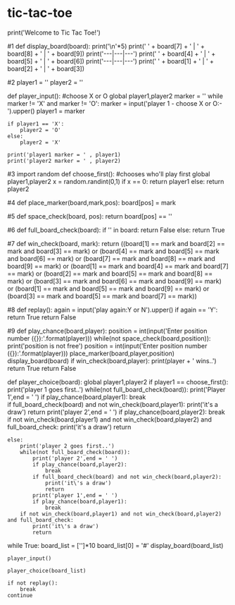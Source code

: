 # tic-tac-toe

print('Welcome to Tic Tac Toe!')

#1
def display_board(board):
    print('\n'*5)
    print(' ' + board[7] + ' | ' + board[8] + ' | ' + board[9])
    print('---|---|---')
    print(' ' + board[4] + ' | ' + board[5] + ' | ' + board[6])
    print('---|---|---')
    print('  ' + board[1] + '  |  ' + board[2] + ' | ' + board[3])

#2
player1 = ''
player2 = ''

def player_input():
    #choose X or O
    global player1,player2
    marker = ''
    while marker != 'X' and marker != 'O':
        marker = input('player 1 - choose X or O:-').upper()
    player1 = marker

    if player1 == 'X':
        player2 = 'O'
    else:
        player2 = 'X'

    print('player1 marker = ' , player1)
    print('player2 marker = ' , player2)

#3
import random
def choose_first():
    #chooses who'll play first
    global player1,player2
    x = random.randint(0,1)
    if x == 0:
        return player1
    else:
        return player2

#4
def place_marker(board,mark,pos):
    board[pos] = mark


#5
def space_check(board, pos):
    return board[pos] == ''

#6
def full_board_check(board):
    if '' in board:
        return False
    else:
        return True


#7
def win_check(board, mark):
    return ((board[1] == mark and board[2] == mark and board[3] == mark) or (board[4] == mark and board[5] == mark and board[6] == mark) or (board[7] == mark and board[8] == mark and board[9] == mark) or (board[1] == mark and board[4] == mark and board[7] == mark) or (board[2] == mark and board[5] == mark and board[8] == mark) or (board[3] == mark and board[6] == mark and board[9] == mark) or (board[1] == mark and board[5] == mark and board[9] == mark) or (board[3] == mark and board[5] == mark and board[7] == mark))

#8
def replay():
    again = input('play again:Y or N').upper()
    if again == 'Y':
        return True
    return False

#9
def play_chance(board,player):
    position = int(input('Enter position number ({}):'.format(player)))
    while(not space_check(board,position)):
        print('position is not free')
        position = int(input('Enter position number ({}):'.format(player)))
    place_marker(board,player,position)
    display_board(board)
    if win_check(board,player):
        print(player + ' wins..')
        return True
    return False

def player_choice(board):
    global player1,player2
    if player1 == choose_first():
        print('player 1 goes first..')
        while(not full_board_check(board)):
            print('Player 1',end = ' ')
            if play_chance(board,player1):
                break            
            if full_board_check(board) and not win_check(board,player1):
                print('it\'s a draw')
                return
            print('player 2',end = ' ')
            if play_chance(board,player2):
                break
        if not win_check(board,player1) and not win_check(board,player2) and full_board_check:
            print('it\'s a draw') 
            return 

    else:
        print('player 2 goes first..')
        while(not full_board_check(board)):
            print('player 2',end = ' ')
            if play_chance(board,player2):
                break
            if full_board_check(board) and not win_check(board,player2):
                print('it\'s a draw')
                return
            print('player 1',end = ' ')
            if play_chance(board,player1):
                break
        if not win_check(board,player1) and not win_check(board,player2) and full_board_check:
            print('it\'s a draw')
            return 


while True:
    board_list = ['']*10
    board_list[0] = '#'
    display_board(board_list)
    
    player_input()

    player_choice(board_list)

    if not replay():
        break
    continue
